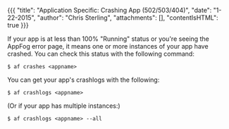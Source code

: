{{{
  "title": "Application Specific: Crashing App (502/503/404)",
  "date": "1-22-2015",
  "author": "Chris Sterling",
  "attachments": [],
  "contentIsHTML": true
}}}


<p>If your app is at less than 100% "Running" status or you're seeing the AppFog error page, it means one or more instances of your app have crashed. You can check this status with the following command:</p>
<pre><code>$ af crashes &lt;appname&gt;
</code></pre>
<p>You can get your app's crashlogs with the following:</p>
<pre><code>$ af crashlogs &lt;appname&gt;
</code></pre>
<p>(Or if your app has multiple instances:)</p>
<pre><code>$ af crashlogs &lt;appname&gt; --all
</code></pre>
